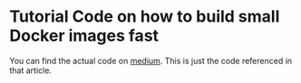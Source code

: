# Tutorial Code on how to build small Docker images fast
You can find the actual code on [medium](https://medium.com/@simon.hawe/how-to-build-slim-docker-images-fast-ecc246d7f4a7). This is just the code referenced in that article.